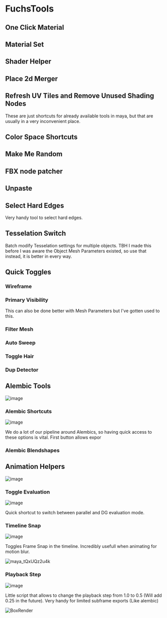 # FuchsTools

## One Click Material

## Material Set

## Shader Helper

## Place 2d Merger

## Refresh UV Tiles and Remove Unused Shading Nodes

These are just shortcuts for already available tools in maya, but that are usually in a very inconvenient place.

## Color Space Shortcuts

## Make Me Random

## FBX node patcher

## Unpaste

## Select Hard Edges

Very handy tool to select hard edges.

## Tesselation Switch

Batch modify Tesselation settings for multiple objects. TBH I made this before I was aware the Object Mesh Parameters existed, so use that instead, it is better in every way.

## Quick Toggles

### Wireframe

### Primary Visibility

This can also be done better with Mesh Parameters but I've gotten used to this.

### Filter Mesh

### Auto Sweep

### Toggle Hair

### Dup Detector

## Alembic Tools

![image](https://github.com/TheFuchsen/Fuchs-Tools/assets/104402512/7bbc8d5f-ef05-47ea-8529-7b90492e2998)

### Alembic Shortcuts

![image](https://github.com/TheFuchsen/Fuchs-Tools/assets/104402512/54619e8c-48be-4efc-b4d9-72a78e20438b)

We do a lot of our pipeline around Alembics, so having quick access to these options is vital. 
First button allows expor

### Alembic Blendshapes

## Animation Helpers

![image](https://github.com/TheFuchsen/Fuchs-Tools/assets/104402512/1627f3ce-ab18-4233-94fa-cff68444913a)

### Toggle Evaluation

![image](https://github.com/TheFuchsen/Fuchs-Tools/assets/104402512/67c5a784-4426-43fd-9738-2570b9458110)

Quick shortcut to switch between parallel and DG evaluation mode. 

### Timeline Snap

![image](https://github.com/TheFuchsen/Fuchs-Tools/assets/104402512/68a3c923-63e1-45ae-9ad0-169d53dc7bdb)

Toggles Frame Snap in the timeline.  Incredibly usefull when animating for motion blur.

![maya_tQxUQz2u4k](https://github.com/TheFuchsen/Fuchs-Tools/assets/104402512/937d8c54-505c-48f7-87c0-f686dfe8494d)

### Playback Step

![image](https://github.com/TheFuchsen/Fuchs-Tools/assets/104402512/1ac7293c-cc32-4f90-bc2f-c5d534cfa9ad)

Little script that allows to change the playback step from 1.0 to 0.5 (Will add 0.25 in the future). Very handy for limited subframe exports (Like alembic)

![BoxRender](https://github.com/TheFuchsen/Fuchs-Tools/assets/104402512/9700d13b-4a24-4bc6-af04-7d3c1e69ad74)

